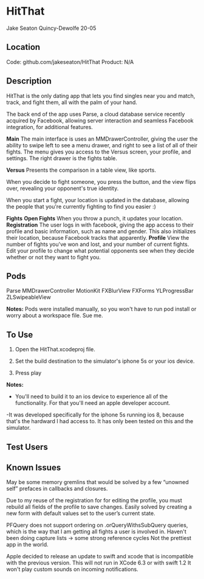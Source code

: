 HitThat
=======

Jake Seaton
Quincy-Dewolfe 20-05

Location
---
Code: github.com/jakeseaton/HitThat
Product: N/A

Description
---
HitThat is the only dating app that lets you find singles near you and match, track, and fight them, all with the palm of your hand.

The back end of the app uses Parse, a cloud database service recently acquired by Facebook, allowing server interaction and seamless Facebook integration, for additional features.

**Main**
The main interface is uses an MMDrawerController, giving the user the ability to swipe left to see a menu drawer, and right to see a list of all of their fights.
The menu gives you access to the Versus screen, your profile, and settings.
The right drawer is the fights table.


**Versus**
Presents the comparison in a table view, like sports.

When you decide to fight someone, you press the button, and the view flips over, revealing your opponent's true identity.

When you start a fight, your location is updated in the database, allowing the people that you're currently fighting to find you easier :)

**Fights**
**Open Fights**
When you throw a punch, it updates your location.
**Registration**
The user logs in with facebook, giving the app access to their profile and basic information, such as name and gender. This also initializes their location, because Facebook tracks that apparently.
**Profile**
View the number of fights you've won and lost, and your number of current fights. Edit your profile to change what potential opponents see when they decide whether or not they want to fight you.

Pods
---
Parse
MMDrawerController
MotionKit
FXBlurView
FXForms
YLProgressBar
ZLSwipeableView

**Notes:** Pods were installed manually, so you won't have to run pod install or worry about a workspace file. Sue me.

To Use
---
1) Open the HitThat.xcodeproj file.

2) Set the build destination to the simulator's iphone 5s or your ios device.

3) Press play

**Notes:**
- You'll need to build it to an ios device to experience all of the functionality. For that you'll need an apple developer account.

-It was developed specifically for the iphone 5s running ios 8, because that's the hardward I had access to. It has only been tested on this and the simulator.


Test Users
---

Known Issues
--- 
May be some memory gremlins that would be solved by a few “unowned self” prefaces in callbacks and closures.

Due to my reuse of the registration for for editing the profile, you must rebuild all fields of the profile to save changes. Easily solved by creating a new form with default values set to the user’s current state.

PFQuery does not support ordering on .orQueryWithsSubQuery queries, which is the way that I am getting all fights a user is involved in.
Haven't been doing capture lists -> some strong reference cycles
Not the prettiest app in the world.

Apple decided to release an update to swift and xcode that is incompatible with the previous version. This will not run in XCode 6.3 or with swift 1.2
It won't play custom sounds on incoming notifications.

